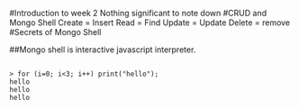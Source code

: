 #Introduction to week 2
Nothing significant to note down
#CRUD and Mongo Shell
Create = Insert
Read = Find
Update = Update
Delete = remove
#Secrets of Mongo Shell

##Mongo shell is interactive javascript interpreter.
<pre><code>
> for (i=0; i<3; i++) print("hello");
hello
hello
hello
</code></pre>



